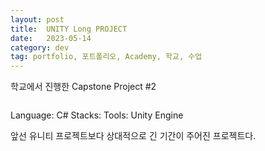 ```yaml
---
layout: post
title:  UNITY Long PROJECT
date:   2023-05-14
category: dev
tag: portfolio, 포트폴리오, Academy, 학교, 수업
---
```


학교에서 진행한 Capstone Project #2

<img src ="" alt="">

Language: C#
Stacks:
Tools: Unity Engine

앞선 유니티 프로젝트보다 상대적으로 긴 기간이 주어진 프로젝트다.
